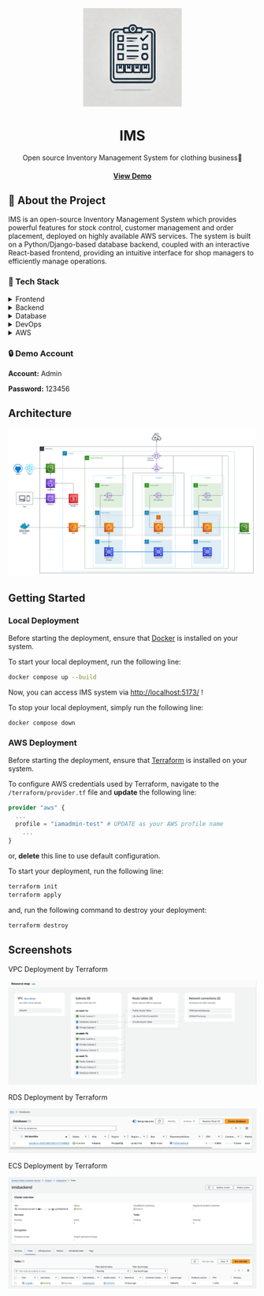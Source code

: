 <div align="center">
  <img src="./doc/logo.png" alt="IMS logo" width="200" height="auto"/>
  <h1>
    IMS
  </h1>
  <p>
    Open source Inventory Management System for clothing business👗
  </p>
  <h4>
    <a href="https://demoims.com">View Demo</a>
	</h4>
</div>

## 🌟 About the Project

IMS is an open-source Inventory Management System which provides powerful features for stock control, customer management and order placement, deployed on highly available AWS services. The system is built on a Python/Django-based database backend, coupled with an interactive React-based frontend, providing an intuitive interface for shop managers to efficiently manage operations.



### 👾 Tech Stack

<details>
  <summary>Frontend</summary>
  <ul style="font-size:14px">
    <li>React</li>
    <li>React Router</li>
    <li>Tailwind css</li>
  </ul>
</details>

<details>
  <summary>Backend</summary>
  <ul style="font-size:14px">
    <li>Python</li>
    <li>pytest</li>
    <li>Django</li>
    <li>JWT</li>
  </ul>
</details>

<details>
  <summary>Database</summary>
  <ul style="font-size:14px">
    <li>Postgres</li>
    <li>SQLite</li>
  </ul>
</details>

<details>
  <summary>DevOps</summary>
  <ul style="font-size:14px">
    <li>Docker</li>
    <li>Terraform</li>
  </ul>
</details>

<details>
  <summary>AWS</summary>
  <ul style="font-size:14px">
    <li>VPC</li>
    <li>NAT Gateway</li>
    <li>Internet Gateway</li>
    <li>Application Load Balancer</li>
    <li>RDS</li>
    <li>S3</li>
    <li>ECS Fargate</li>
    <li>Auto Scaling</li>
    <li>ECR</li>
    <li>ACM</li>
    <li>Route 53</li>
    <li>CloudFront</li>
  </ul>
</details>



<h3>🔒 Demo Account</h3>

**Account:** Admin

**Password:**  123456



## Architecture

![Architecture](./doc/arc.png)



## Getting Started

### Local Deployment

Before starting the deployment, ensure that [Docker](https://www.docker.com/) is installed on your system.



To start your local deployment, run the following line:

```bash
docker compose up --build
```

Now, you can access IMS system via [http://localhost:5173/]() !



To stop your local deployment, simply run the following line:

```bash
docker compose down
```



### AWS Deployment

Before starting the deployment, ensure that [Terraform](https://www.terraform.io/) is installed on your system.



To configure AWS credentials used by Terraform, navigate to the `/terraform/provider.tf` file and **update** the following line:

```Terraform
provider "aws" {
  ...
  profile = "iamadmin-test" # UPDATE as your AWS profile name
	...
}
```

or, **delete** this line to use default configuration.



To start your deployment, run the following line:

```bash
terraform init
terraform apply
```

and, run the following command to destroy your deployment:

```bash
terraform destroy
```



## Screenshots

VPC Deployment by Terraform

![](./doc/vpc.png)



RDS Deployment by Terraform

![RDS](./doc/rds.png)



ECS Deployment by Terraform

![ECS](./doc/ecs.png)



